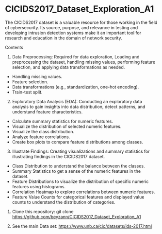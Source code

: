 # CICIDS2017_Dataset_Exploration_A1

 The CICIDS2017 dataset is a valuable resource for those working in the field of cybersecurity. Its source, purpose, and relevance in testing and developing intrusion detection systems make it an important tool for research and education in the domain of network security.

 Contents
1. Data Preprocessing: Required for data exploration, Loading and preprocessing the dataset, handling missing values, performing feature selection, and applying data transformations as needed.

- Handling missing values.
- Feature selection.
- Data transformations (e.g., standardization, one-hot encoding).
- Train-test split.

2.  Exploratory Data Analysis (EDA): Conducting an exploratory data analysis to gain insights into data distribution, detect patterns, and understand feature characteristics.

- Calculate summary statistics for numeric features.
- Visualize the distribution of selected numeric features.
- Visualize the class distribution.
- Analyze feature correlations.
- Create box plots to compare feature distributions among classes.
  
3. Illustrate Findings: Creating visualizations and summary statistics for illustrating findings in the CICIDS2017 dataset.   

- Class Distribution to understand the balance between the classes.
- Summary Statistics to get a sense of the numeric features in the dataset.
- Feature Distributions to visualize the distribution of specific numeric features using   histograms.
- Correlation Heatmap to explore correlations between numeric features.
- Feature Value Counts for categorical features and displayed value counts to understand   the distribution of categories.



1. Clone this repository:
git clone https://github.com/beyzann/CICIDS2017_Dataset_Exploration_A1

2. See the main Data set:
   https://www.unb.ca/cic/datasets/ids-2017.html
